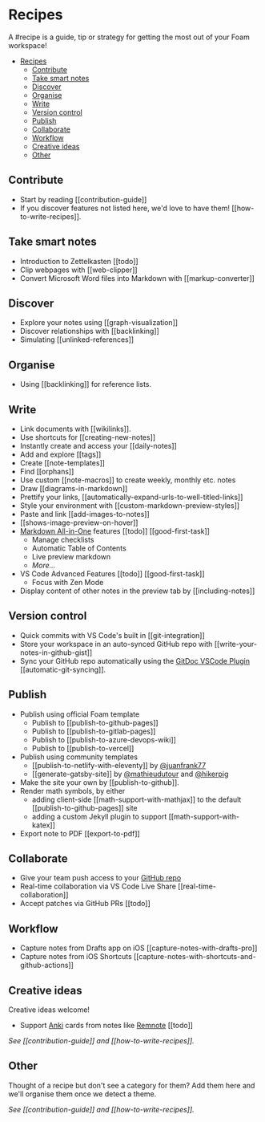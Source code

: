 <!-- omit in toc -->

# Recipes

A #recipe is a guide, tip or strategy for getting the most out of your Foam workspace!

- [Recipes](#recipes)
  - [Contribute](#contribute)
  - [Take smart notes](#take-smart-notes)
  - [Discover](#discover)
  - [Organise](#organise)
  - [Write](#write)
  - [Version control](#version-control)
  - [Publish](#publish)
  - [Collaborate](#collaborate)
  - [Workflow](#workflow)
  - [Creative ideas](#creative-ideas)
  - [Other](#other)

## Contribute

- Start by reading [[contribution-guide]]
- If you discover features not listed here, we'd love to have them! [[how-to-write-recipes]].

## Take smart notes

- Introduction to Zettelkasten [[todo]]
- Clip webpages with [[web-clipper]]
- Convert Microsoft Word files into Markdown with [[markup-converter]]

## Discover

- Explore your notes using [[graph-visualization]]
- Discover relationships with [[backlinking]]
- Simulating [[unlinked-references]]

## Organise

- Using [[backlinking]] for reference lists.

## Write

- Link documents with [[wikilinks]].
- Use shortcuts for [[creating-new-notes]]
- Instantly create and access your [[daily-notes]]
- Add and explore [[tags]]
- Create [[note-templates]]
- Find [[orphans]]
- Use custom [[note-macros]] to create weekly, monthly etc. notes
- Draw [[diagrams-in-markdown]]
- Prettify your links, [[automatically-expand-urls-to-well-titled-links]]
- Style your environment with [[custom-markdown-preview-styles]]
- Paste and link [[add-images-to-notes]]
- [[shows-image-preview-on-hover]]
- [Markdown All-in-One](https://marketplace.visualstudio.com/items?itemName=yzhang.markdown-all-in-one) features [[todo]] [[good-first-task]]
  - Manage checklists
  - Automatic Table of Contents
  - Live preview markdown
  - _More..._
- VS Code Advanced Features [[todo]] [[good-first-task]]
  - Focus with Zen Mode
- Display content of other notes in the preview tab by [[including-notes]]

## Version control

- Quick commits with VS Code's built in [[git-integration]]
- Store your workspace in an auto-synced GitHub repo with [[write-your-notes-in-github-gist]]
- Sync your GitHub repo automatically using the [GitDoc VSCode Plugin](https://marketplace.visualstudio.com/items?itemName=vsls-contrib.gitdoc) [[automatic-git-syncing]].

## Publish

- Publish using official Foam template
  - Publish to [[publish-to-github-pages]]
  - Publish to [[publish-to-gitlab-pages]]
  - Publish to [[publish-to-azure-devops-wiki]]
  - Publish to [[publish-to-vercel]]
- Publish using community templates
  - [[publish-to-netlify-with-eleventy]] by [@juanfrank77](https://github.com/juanfrank77)
  - [[generate-gatsby-site]] by [@mathieudutour](https://github.com/mathieudutour) and [@hikerpig](https://github.com/hikerpig)
- Make the site your own by [[publish-to-github]].
- Render math symbols, by either
  - adding client-side [[math-support-with-mathjax]] to the default [[publish-to-github-pages]] site
  - adding a custom Jekyll plugin to support [[math-support-with-katex]]
- Export note to PDF [[export-to-pdf]]

## Collaborate

- Give your team push access to your [GitHub repo](https://docs.github.com/en/account-and-profile/setting-up-and-managing-your-personal-account-on-github/managing-access-to-your-personal-repositories/inviting-collaborators-to-a-personal-repository)
- Real-time collaboration via VS Code Live Share [[real-time-collaboration]]
- Accept patches via GitHub PRs [[todo]]

## Workflow

- Capture notes from Drafts app on iOS [[capture-notes-with-drafts-pro]]
- Capture notes from iOS Shortcuts [[capture-notes-with-shortcuts-and-github-actions]]

## Creative ideas

Creative ideas welcome!

- Support [Anki](https://apps.ankiweb.net/) cards from notes like [Remnote](https://www.remnote.io/) [[todo]]

_See [[contribution-guide]] and [[how-to-write-recipes]]._

## Other

Thought of a recipe but don't see a category for them? Add them here and we'll organise them once we detect a theme.

_See [[contribution-guide]] and [[how-to-write-recipes]]._

